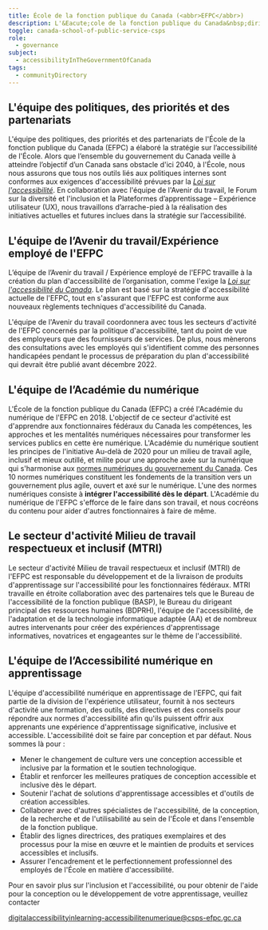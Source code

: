 ```yaml
---
title: École de la fonction publique du Canada (<abbr>EFPC</abbr>)
description: L'&Eacute;cole de la fonction publique du Canada&nbsp;dirige l'approche pangouvernementale en mati&egrave;re d'apprentissage en offrant un programme de cours commun normalis&eacute; qui appuie les fonctionnaires aux points tournants de leur carri&egrave;re, afin d'assurer qu'ils sont outill&eacute;s pour servir les Canadiens en respectant les plus hauts crit&egrave;res d'excellence. Plusieurs &eacute;quipes de l&rsquo;&Eacute;cole soutiennent l'accessibilit&eacute; num&eacute;rique dans le but de cr&eacute;er un environnement d'apprentissage sans obstacles pour ses apprenants.
toggle: canada-school-of-public-service-csps
role:
  - governance
subject:
  - accessibilityInTheGovernmentOfCanada
tags:
  - communityDirectory
---
```


<div class="row wb-eqht gc-srvinfo">
<section class="col-md-6">
<h2 class="h4">L'&eacute;quipe des politiques, des priorit&eacute;s et des partenariats</h2>

L'équipe des politiques, des priorités et des partenariats de l'École de la fonction publique du Canada (<abbr>EFPC</abbr>) a élaboré la stratégie sur l’accessibilité de l'École. Alors que l’ensemble du gouvernement du Canada veille à atteindre l’objectif d’un Canada sans obstacle d'ici 2040, à l'École, nous nous assurons que tous nos outils liés aux politiques internes sont conformes aux exigences d'accessibilité prévues par la [_Loi sur l'accessibilité_](https://laws-lois.justice.gc.ca/fra/lois/a-0.6/). En collaboration avec l'équipe de l'Avenir du travail, le Forum sur la diversité et l'inclusion et la Plateformes d’apprentissage – Expérience utilisateur (<abbr>UX</abbr>), nous travaillons d’arrache-pied à la réalisation des initiatives actuelles et futures inclues dans la stratégie sur l’accessibilité.

</section>
<section class="col-md-6">
<h2 class="h4">L'&eacute;quipe de l&rsquo;Avenir du travail/Exp&eacute;rience employ&eacute; de l'EFPC</h2>

L’équipe de l’Avenir du travail / Expérience employé de l'EFPC travaille à la création du plan d'accessibilité de l’organisation, comme l'exige la [_Loi sur l'accessibilité du Canada_](https://laws-lois.justice.gc.ca/fra/lois/a-0.6/). Le plan est basé sur la stratégie d'accessibilité actuelle de l'EFPC, tout en s'assurant que l'EFPC est conforme aux nouveaux règlements techniques d'accessibilité du Canada.

L'équipe de l'Avenir du travail coordonnera avec tous les secteurs d'activité de l'EFPC concernés par la politique d'accessibilité, tant du point de vue des employeurs que des fournisseurs de services. De plus, nous mènerons des consultations avec les employés qui s'identifient comme des personnes handicapées pendant le processus de préparation du plan d'accessibilité qui devrait être publié avant décembre 2022.

</section>
<section class="col-md-6">
<h2 class="h4">L'&eacute;quipe de l&rsquo;Acad&eacute;mie du num&eacute;rique</h2>

L'École de la fonction publique du Canada (<abbr>EFPC</abbr>) a créé l'Académie du numérique de l'EFPC en 2018. L'objectif de ce secteur d'activité est d'apprendre aux fonctionnaires fédéraux du Canada les compétences, les approches et les mentalités numériques nécessaires pour transformer les services publics en cette ère numérique. L'Académie du numérique soutient les principes de l'initiative Au-delà de 2020 pour un milieu de travail agile, inclusif et mieux outillé, et milite pour une approche axée sur la numérique qui s'harmonise aux [normes numériques du gouvernement du Canada](https://www.canada.ca/fr/gouvernement/systeme/gouvernement-numerique/normes-numeriques-gouvernement-canada.html). Ces 10 normes numériques constituent les fondements de la transition vers un gouvernement plus agile, ouvert et axé sur le numérique. L'une des normes numériques consiste à **intégrer l'accessibilité dès le départ**. L'Académie du numérique de l'EFPC s'efforce de le faire dans son travail, et nous cocréons du contenu pour aider d'autres fonctionnaires à faire de même.

</section>
<section class="col-md-6">
<h2 class="h4">Le secteur d'activit&eacute; Milieu de travail respectueux et inclusif (<abbr>MTRI</abbr>)</h2>

Le secteur d'activité Milieu de travail respectueux et inclusif (<abbr>MTRI</abbr>) de l'EFPC est responsable du développement et de la livraison de produits d'apprentissage sur l'accessibilité pour les fonctionnaires fédéraux. MTRI travaille en étroite collaboration avec des partenaires tels que le Bureau de l'accessibilité de la fonction publique (<abbr>BASP</abbr>), le Bureau du dirigeant principal des ressources humaines (<abbr>BDPRH</abbr>), l'équipe de l'accessibilité, de l'adaptation et de la technologie informatique adaptée (<abbr>AA</abbr>) et de nombreux autres intervenants pour créer des expériences d'apprentissage informatives, novatrices et engageantes sur le thème de l'accessibilité.

</section>
<section class="col-md-6">
<h2 class="h4">L'&eacute;quipe de l&rsquo;Accessibilit&eacute; num&eacute;rique en apprentissage</h2>

L'équipe d'accessibilité numérique en apprentissage de l'EFPC, qui fait partie de la division de l'expérience utilisateur, fournit à nos secteurs d'activité une formation, des outils, des directives et des conseils pour répondre aux normes d'accessibilité afin qu'ils puissent offrir aux apprenants une expérience d'apprentissage significative, inclusive et accessible. L'accessibilité doit se faire par conception et par défaut. Nous sommes là pour :

- Mener le changement de culture vers une conception accessible et inclusive par la formation et le soutien technologique.
- Établir et renforcer les meilleures pratiques de conception accessible et inclusive dès le départ.
- Soutenir l'achat de solutions d'apprentissage accessibles et d'outils de création accessibles.
- Collaborer avec d'autres spécialistes de l'accessibilité, de la conception, de la recherche et de l'utilisabilité au sein de l'École et dans l'ensemble de la fonction publique.
- Établir des lignes directrices, des pratiques exemplaires et des processus pour la mise en œuvre et le maintien de produits et services accessibles et inclusifs.
- Assurer l'encadrement et le perfectionnement professionnel des employés de l'École en matière d'accessibilité.

Pour en savoir plus sur l'inclusion et l'accessibilité, ou pour obtenir de l'aide pour la conception ou le développement de votre apprentissage, veuillez contacter

<digitalaccessibilityinlearning-accessibilitenumerique@csps-efpc.gc.ca>

</section>
</div>
